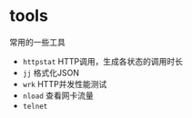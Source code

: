 # tools

常用的一些工具

- `httpstat` HTTP调用，生成各状态的调用时长
- `jj` 格式化JSON
- `wrk` HTTP并发性能测试
- `nload` 查看网卡流量
- `telnet`